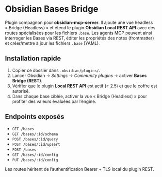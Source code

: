 # Obsidian Bases Bridge

Plugin compagnon pour **obsidian-mcp-server**. Il ajoute une vue headless « Bridge (Headless) » et étend le plugin **Obsidian Local REST API** avec des routes spécialisées pour les fichiers `.base`. Les agents MCP peuvent ainsi interroger les Bases via REST, éditer les propriétés des notes (frontmatter) et créer/mettre à jour les fichiers `.base` (YAML).

## Installation rapide

1. Copier ce dossier dans `.obsidian/plugins/`.
2. Lancer Obsidian → *Settings → Community plugins* → activer **Bases Bridge (REST)**.
3. Vérifier que le plugin **Local REST API** est actif (≥ 2.5) et que le coffre est autorisé.
4. Dans chaque base ciblée, activer la vue « Bridge (Headless) » pour profiter des valeurs évaluées par l’engine.

## Endpoints exposés

- `GET /bases`
- `GET /bases/:id/schema`
- `POST /bases/:id/query`
- `POST /bases/:id/upsert`
- `POST /bases`
- `GET /bases/:id/config`
- `PUT /bases/:id/config`

Les routes héritent de l’authentification Bearer + TLS local du plugin REST.
